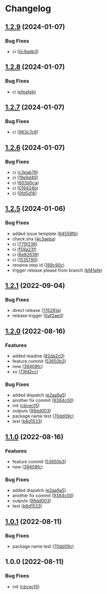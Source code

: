 # Changelog

## [1.2.9](https://github.com/kikyomits/release-please/compare/v1.2.8...v1.2.9) (2024-01-07)


### Bug Fixes

* ci ([0c9adb3](https://github.com/kikyomits/release-please/commit/0c9adb3fc33c5a3a03dc65b787be98990751aa82))

## [1.2.8](https://github.com/kikyomits/release-please/compare/v1.2.7...v1.2.8) (2024-01-07)


### Bug Fixes

* ci ([efea1eb](https://github.com/kikyomits/release-please/commit/efea1eb0cb11c50c0427bcf835846279cd0d9402))

## [1.2.7](https://github.com/kikyomits/release-please/compare/v1.2.6...v1.2.7) (2024-01-07)


### Bug Fixes

* ci ([963c7c6](https://github.com/kikyomits/release-please/commit/963c7c62158900e057a30d3e4287b7bc26b904e3))

## [1.2.6](https://github.com/kikyomits/release-please/compare/v1.2.5...v1.2.6) (2024-01-07)


### Bug Fixes

* ci ([c3eab76](https://github.com/kikyomits/release-please/commit/c3eab7600a196993016b45390e99d90d77de6b37))
* ci ([19e9d40](https://github.com/kikyomits/release-please/commit/19e9d40965607b723f69f4ad50617cf66a48f596))
* ci ([603d0ca](https://github.com/kikyomits/release-please/commit/603d0cae161cf0c276ecb008937bf3aa849caca7))
* ci ([019424b](https://github.com/kikyomits/release-please/commit/019424bbf3284f4adc1c6e293ccef3757e838cc9))
* ci ([0fd5d16](https://github.com/kikyomits/release-please/commit/0fd5d169818917c1bfd9923997fc4112c17f6529))

## [1.2.5](https://github.com/kikyomits/release-please/compare/v1.2.4...v1.2.5) (2024-01-06)


### Bug Fixes

* added issue template ([64559fb](https://github.com/kikyomits/release-please/commit/64559fbd911e6394edb9fd96068f84e8779c6d73))
* check sha ([4c3aeba](https://github.com/kikyomits/release-please/commit/4c3aeba9bcc8c886d05be6b689dfed18b3935c3c))
* ci ([775f236](https://github.com/kikyomits/release-please/commit/775f236cbff3fc5460ca1f5147ff18a120818e7a))
* ci ([f59a23f](https://github.com/kikyomits/release-please/commit/f59a23fb91aff70894d5ca0a1d97bb715207a3b2))
* ci ([6e82639](https://github.com/kikyomits/release-please/commit/6e8263995426981cd38409326b47917585174667))
* ci ([1535790](https://github.com/kikyomits/release-please/commit/153579077f3ac83cd092ad0d74f6b763364eee3d))
* rename step id ([189c90c](https://github.com/kikyomits/release-please/commit/189c90cf7e6d9c087d3339d2a8721dfcebfff109))
* trigger release please from branch ([bf41afe](https://github.com/kikyomits/release-please/commit/bf41afed5a0705017a9d6f93bb2c146ee5a0b5c2))

## [1.2.1](https://github.com/kikyomits/release-please/compare/v1.2.0...v1.2.1) (2022-09-04)


### Bug Fixes

* direct release ([176281a](https://github.com/kikyomits/release-please/commit/176281a05c9b598636d2343a4cb44b2e635576c6))
* release trigger ([0af2ae0](https://github.com/kikyomits/release-please/commit/0af2ae0b53eef9552d58b53841bb8f50f2bc25d4))

## [1.2.0](https://github.com/kikyomits/release-please/compare/v1.1.0...v1.2.0) (2022-08-16)


### Features

* added readme ([82da2c0](https://github.com/kikyomits/release-please/commit/82da2c0e0cbd62a03b2af27cdf74b5684cb10450))
* feature commit ([53650b3](https://github.com/kikyomits/release-please/commit/53650b39f134129bcfedf89c74f8960dc9831277))
* new ([39408fc](https://github.com/kikyomits/release-please/commit/39408fc8f455b68469d1dd89a29b2af4490458a6))
* xx ([73fd2cc](https://github.com/kikyomits/release-please/commit/73fd2cce0d3fb909ed21bdfce002a8f76539b763))


### Bug Fixes

* added dispatch ([e2aa9a5](https://github.com/kikyomits/release-please/commit/e2aa9a534eb4cd0d145b06d52272a22d2c8e2f2e))
* another fix commit ([9384c00](https://github.com/kikyomits/release-please/commit/9384c0048112efb28cd7c15bc211730f74a16a3f))
* init ([cbcecf5](https://github.com/kikyomits/release-please/commit/cbcecf5b57527241a090b39f52737e5dba5911ce))
* outputs ([99dd003](https://github.com/kikyomits/release-please/commit/99dd0032fdbe69de549d041e859194c78b5f8b45))
* package name test ([70dd09c](https://github.com/kikyomits/release-please/commit/70dd09c296630e72bd04d7423cc1ef728ed125e1))
* test ([b6d1533](https://github.com/kikyomits/release-please/commit/b6d15339e9e753153d7c32b636af5c9cc822d166))

## [1.1.0](https://github.com/kikyomits/release-please/compare/v1.0.1...v1.1.0) (2022-08-16)


### Features

* feature commit ([53650b3](https://github.com/kikyomits/release-please/commit/53650b39f134129bcfedf89c74f8960dc9831277))
* new ([39408fc](https://github.com/kikyomits/release-please/commit/39408fc8f455b68469d1dd89a29b2af4490458a6))


### Bug Fixes

* added dispatch ([e2aa9a5](https://github.com/kikyomits/release-please/commit/e2aa9a534eb4cd0d145b06d52272a22d2c8e2f2e))
* another fix commit ([9384c00](https://github.com/kikyomits/release-please/commit/9384c0048112efb28cd7c15bc211730f74a16a3f))
* outputs ([99dd003](https://github.com/kikyomits/release-please/commit/99dd0032fdbe69de549d041e859194c78b5f8b45))
* test ([b6d1533](https://github.com/kikyomits/release-please/commit/b6d15339e9e753153d7c32b636af5c9cc822d166))

## [1.0.1](https://github.com/kikyomits/release-please/compare/v1.0.0...v1.0.1) (2022-08-11)


### Bug Fixes

* package name test ([70dd09c](https://github.com/kikyomits/release-please/commit/70dd09c296630e72bd04d7423cc1ef728ed125e1))

## 1.0.0 (2022-08-11)


### Bug Fixes

* init ([cbcecf5](https://github.com/kikyomits/release-please/commit/cbcecf5b57527241a090b39f52737e5dba5911ce))

